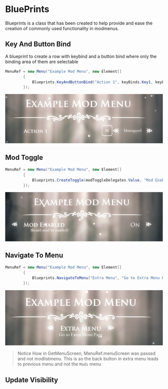 ﻿# BluePrints
Blueprints is a class that has been created to help provide and ease the creation of commonly used functionality in modmenus.

## Key And Button Bind
A blueprint to create a row with keybind and a button bind where only the binding area of them are selectable
```cs
MenuRef = new Menu("Example Mod Menu", new Element[]
        {
            Blueprints.KeyAndButtonBind("Action 1", keyBinds.Key1, keyBinds.Button1),
        });
```
![Key and Button Bind Example](../Images/BetterMenusKeyAndButtonBind.jpg)
## Mod Toggle
```cs
MenuRef = new Menu("Example Mod Menu", new Element[]
        {
            Blueprints.CreateToggle(modToggleDelegates.Value, "Mod Enabled", "Should mod be enabled?"),
        });
```
![Mod Toggle Example](../Images/BetterMenusModToggle.jpg)
## Navigate To Menu
```cs
MenuRef = new Menu("Example Mod Menu", new Element[]
        {
            Blueprints.NavigateToMenu("Extra Menu", "Go to Extra Menu Page", () => ExtraMenuRef.GetMenuScreen(MenuRef.menuScreen))
        });
```
![Navigate To Menu Example](../Images/BetterMenusNavigateToMenu.jpg)
> Notice How in GetMenuScreen, MenuRef.menuScreen was passed and not modlistmenu. This is so the back button in extra menu leads to previous menu and not the `Mods` menu  
## Update Visibility